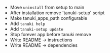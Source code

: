 - Move `uninstall` from setup to main
- After installation remove 'tanuki-setup' script
- Make tanuki_apps_path configurable
- Add `tanuki help`
- Add `tanuki-setup update`
- Stop forever app before tanuki remove
- Write README -> instructions
- Write README -> dependencies
 
